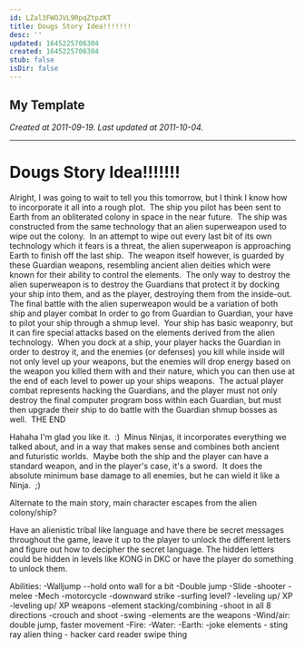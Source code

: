 ```yaml
---
id: LZal3FWOJVL9RpqZtpzKT
title: Dougs Story Idea!!!!!!!
desc: ''
updated: 1645225706304
created: 1645225706304
stub: false
isDir: false
---
```

My Template
---

_Created at 2011-09-19._
_Last updated at 2011-10-04._




---

# Dougs Story Idea!!!!!!!


Alright, I was going to wait to tell you this tomorrow, but I think I know how to incorporate it all into a rough plot.  The ship you pilot has been sent to Earth from an obliterated colony in space in the near future.  The ship was constructed from the same technology that an alien superweapon used to wipe out the colony.  In an attempt to wipe out every last bit of its own technology which it fears is a threat, the alien superweapon is approaching Earth to finish off the last ship.  The weapon itself however, is guarded by these Guardian weapons, resembling ancient alien deities which were known for their ability to control the elements.  The only way to destroy the alien superweapon is to destroy the Guardians that protect it by docking your ship into them, and as the player, destroying them from the inside-out.  The final battle with the alien superweapon would be a variation of both ship and player combat In order to go from Guardian to Guardian, your have to pilot your ship through a shmup level.  Your ship has basic weaponry, but it can fire special attacks based on the elements derived from the alien technology.  When you dock at a ship, your player hacks the Guardian in order to destroy it, and the enemies (or defenses) you kill while inside will not only level up your weapons, but the enemies will drop energy based on the weapon you killed them with and their nature, which you can then use at the end of each level to power up your ships weapons.  The actual player combat represents hacking the Guardians, and the player must not only destroy the final computer program boss within each Guardian, but must then upgrade their ship to do battle with the Guardian shmup bosses as well.  THE END

Hahaha I'm glad you like it.  :)  Minus Ninjas, it incorporates everything we talked about, and in a way that makes sense and combines both ancient and futuristic worlds.  Maybe both the ship and the player can have a standard weapon, and in the player's case, it's a sword.  It does the absolute minimum base damage to all enemies, but he can wield it like a Ninja.  ;)

Alternate to the main story, main character escapes from the alien colony/ship?

Have an alienistic tribal like language and have there be secret messages throughout the game, leave it up to the player to unlock the different letters and figure out how to decipher the secret language. The hidden letters could be hidden in levels like KONG in DKC or have the player do something to unlock them.

Abilities:
\-Walljump
\--hold onto wall for a bit
\-Double jump
\-Slide
\-shooter
\-melee
\-Mech
\-motorcycle
\-downward strike
\-surfing level?
\-leveling up/ XP
\-leveling up/ XP weapons
\-element stacking/combining
\-shoot in all 8 directions
\-crouch and shoot
\-swing
\-elements are the weapons
\-Wind/air: double jump, faster movement
\-Fire:
\-Water:
\-Earth:
\-joke elements
\- sting ray alien thing
\- hacker card reader swipe thing

